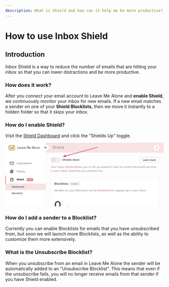 ```yaml
---
description: What is Shield and how can it help me be more productive?
---
```


# How to use Inbox Shield

## Introduction

Inbox Shield is a way to reduce the number of emails that are hitting your inbox so that you can lower distractions and be more productive.

### How does it work?

After you connect your email account to Leave Me Alone and **enable Shield**, we continuously monitor your inbox for new emails. If a new email matches a sender on one of your **Shield Blocklists**, then we move it instantly to a hidden folder so that it skips your inbox.

### How do I enable Shield?

Visit the [Shield Dashboard](https://leavemealone.app/app/shield) and click the "Shields Up" toggle.

![](../.gitbook/assets/image%20%2842%29.png)

### How do I add a sender to a Blocklist?

Currently you can enable Blocklists for emails that you have unsubscribed from, but soon we will launch more Blocklists, as well as the ability to customize them more extensively.

### What is the Unsubscribe Blocklist?

When you unsubscribe from an email in Leave Me Alone the sender will be automatically added to an "Unsubscribe Blocklist". This means that even if the unsubscribe fails, you will no longer receive emails from that sender if you have Shield enabled.









